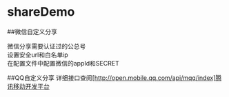 # shareDemo

##微信自定义分享
  
   微信分享需要认证过的公总号  
   设置安全url和白名单ip  
   在配置文件中配置微信的appId和SECRET  
   
##QQ自定义分享
    详细接口查阅[http://open.mobile.qq.com/api/mqq/index]腾讯移动开发平台
   
   
